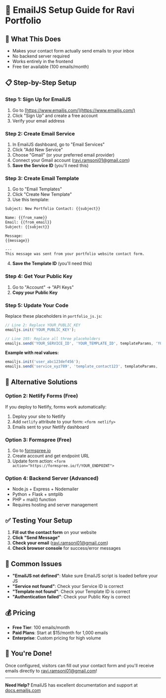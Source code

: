 # 📧 EmailJS Setup Guide for Ravi Portfolio

## 🎯 **What This Does**
- Makes your contact form actually send emails to your inbox
- No backend server required
- Works entirely in the frontend
- Free tier available (100 emails/month)

## 📋 **Step-by-Step Setup**

### **Step 1: Sign Up for EmailJS**
1. Go to [https://www.emailjs.com/](https://www.emailjs.com/)
2. Click "Sign Up" and create a free account
3. Verify your email address

### **Step 2: Create Email Service**
1. In EmailJS dashboard, go to "Email Services"
2. Click "Add New Service"
3. Choose "Gmail" (or your preferred email provider)
4. Connect your Gmail account (ravi.ramsoni01@gmail.com)
5. **Save the Service ID** (you'll need this)

### **Step 3: Create Email Template**
1. Go to "Email Templates"
2. Click "Create New Template"
3. Use this template:

```html
Subject: New Portfolio Contact: {{subject}}

Name: {{from_name}}
Email: {{from_email}}
Subject: {{subject}}

Message:
{{message}}

---
This message was sent from your portfolio website contact form.
```

4. **Save the Template ID** (you'll need this)

### **Step 4: Get Your Public Key**
1. Go to "Account" → "API Keys"
2. **Copy your Public Key**

### **Step 5: Update Your Code**
Replace these placeholders in `portfolio_js.js`:

```javascript
// Line 2: Replace YOUR_PUBLIC_KEY
emailjs.init('YOUR_PUBLIC_KEY');

// Line 195: Replace all three placeholders
emailjs.send('YOUR_SERVICE_ID', 'YOUR_TEMPLATE_ID', templateParams, 'YOUR_PUBLIC_KEY')
```

**Example with real values:**
```javascript
emailjs.init('user_abc123def456');
emailjs.send('service_xyz789', 'template_contact123', templateParams, 'user_abc123def456');
```

## 🔧 **Alternative Solutions**

### **Option 2: Netlify Forms (Free)**
If you deploy to Netlify, forms work automatically:
1. Deploy your site to Netlify
2. Add `netlify` attribute to your form: `<form netlify>`
3. Emails sent to your Netlify dashboard

### **Option 3: Formspree (Free)**
1. Go to [formspree.io](https://formspree.io/)
2. Create account and get endpoint URL
3. Update form action: `<form action="https://formspree.io/f/YOUR_ENDPOINT">`

### **Option 4: Backend Server (Advanced)**
- Node.js + Express + Nodemailer
- Python + Flask + smtplib
- PHP + mail() function
- Requires hosting and server management

## ✅ **Testing Your Setup**

1. **Fill out the contact form** on your website
2. **Click "Send Message"**
3. **Check your email** (ravi.ramsoni01@gmail.com)
4. **Check browser console** for success/error messages

## 🚨 **Common Issues**

- **"EmailJS not defined"**: Make sure EmailJS script is loaded before your JS
- **"Service not found"**: Check your Service ID is correct
- **"Template not found"**: Check your Template ID is correct
- **"Authentication failed"**: Check your Public Key is correct

## 💰 **Pricing**

- **Free Tier**: 100 emails/month
- **Paid Plans**: Start at $15/month for 1,000 emails
- **Enterprise**: Custom pricing for high volume

## 🎉 **You're Done!**

Once configured, visitors can fill out your contact form and you'll receive emails directly to ravi.ramsoni01@gmail.com!

---

**Need Help?** EmailJS has excellent documentation and support at [docs.emailjs.com](https://docs.emailjs.com/) 